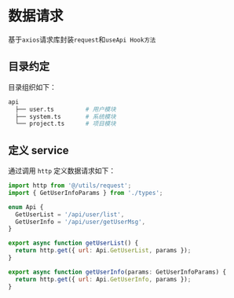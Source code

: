 # 数据请求

基于`axios`请求库封装`request`和`useApi Hook方法`

## 目录约定

目录组织如下：

```bash
api
  ├── user.ts         # 用户模块
  ├── system.ts       # 系统模块
  └── project.ts      # 项目模块
```

## 定义 service

通过调用 `http` 定义数据请求如下：

```js
import http from '@/utils/request';
import { GetUserInfoParams } from './types';

enum Api {
  GetUserList = '/api/user/list',
  GetUserInfo = '/api/user/getUserMsg',
}

export async function getUserList() {
  return http.get({ url: Api.GetUserList, params });
}

export async function getUserInfo(params: GetUserInfoParams) {
  return http.get({ url: Api.GetUserInfo, params });
}
```
